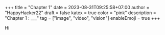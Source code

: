 +++
title = "Chapter 1"
date = 2023-08-31T09:25:58+07:00
author = "HappyHacker22"
draft = false
katex = true
color = "pink"
description = "Chapter 1 : ___"
tag = ["image", "video", "vision"]
enableEmoji = true
+++

Hi